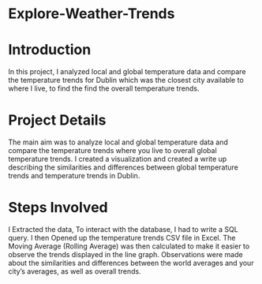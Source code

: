 # Explore-Weather-Trends

# Introduction
In this project, I analyzed local and global temperature data and compare the temperature trends for Dublin which was the closest city available to where I live, to find the find the overall temperature trends.

# Project Details
The  main aim was to analyze local and global temperature data and compare the temperature trends where you live to overall global temperature trends. I created a visualization and created a write up describing the similarities and differences between global temperature trends and temperature trends in Dublin.

# Steps Involved
I Extracted the data, To interact with the database, I had to write a SQL query. I then Opened up the temperature trends CSV file in Excel. The Moving Average (Rolling Average) was then calculated to make it easier to observe the trends displayed in the line graph. Observations were made about the similarities and differences between the world averages and your city’s averages, as well as overall trends.

